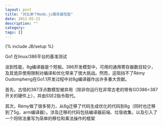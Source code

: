 ```yaml
---
layout: post
title: "对比单个Node.js服务器性能"
date: 2012-05-21
description: ""
category: 
tags: []
---
```

{% include JB/setup %}

Go1 在linux/386平台的基准测试

谈到性能，8g编译器是个短板。386开发模型中，可用的通用寄存器数目较少，及其诡异使用限制对编译和优化带来了很大挑战。然而，这阻挡不了Rémy Oudompheng在Go1.1开发过程中对8g编译器作出许多重大贡献。

首先，古怪的387浮点数模型被弃用（除非你运行在非常古老的带有GO386=387开关的硬件上），并由SSE2指令取代。

其次，Rémy做了很多努力，从6g迁移了代码生成优化的代码到8g（同时也迁移到了5g，arm编译器）。涉及迁移的代码包括编译器前端、垃圾收集，以及引入了一个将除法重写为简单的移位和乘法操作的框架